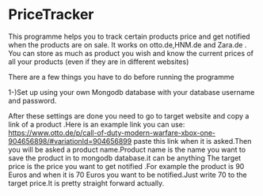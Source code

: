 # PriceTracker
This programme helps you to track certain products price and get notified when the products are on sale.
It works on otto.de,HNM.de and Zara.de .
You can store as much as product you wish and know the current prices of all your products (even if they are in different websites)

There are a few things you have to do before running the programme

1-)Set up using your own Mongodb database with your database username and password.


After these settings are done you need to go to target website  and copy a link of a product .Here is an example link you can use: https://www.otto.de/p/call-of-duty-modern-warfare-xbox-one-904656898/#variationId=904656899
paste this link when it is asked.Then you will be asked a product name.Product name is the name you want to save the product in to mongodb database.it can be anything
The target price is the price you want to get notified .For example the product is 90 Euros and when it is 70 Euros you want to be notified.Just write 70 to the target price.It is pretty straight forward actually.



